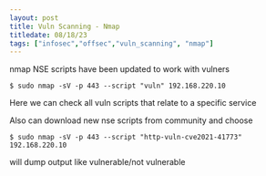 ```yaml
---
layout: post
title: Vuln Scanning - Nmap
titledate: 08/18/23
tags: ["infosec","offsec","vuln_scanning", "nmap"]
---
```


nmap NSE scripts have been updated to work with vulners

    $ sudo nmap -sV -p 443 --script "vuln" 192.168.220.10

Here we can check all vuln scripts that relate to a specific service

Also can download new nse scripts from community and choose 

    $ sudo nmap -sV -p 443 --script "http-vuln-cve2021-41773" 192.168.220.10

will dump output like vulnerable/not vulnerable